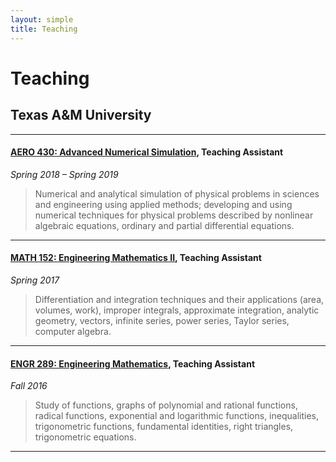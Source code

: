 ```yaml
---
layout: simple
title: Teaching
---
```


# Teaching

## Texas A&M University
<!--<a href="">My work is funded by the community.</a> -->
___
#### [AERO 430: Advanced Numerical Simulation](https://catalog.tamu.edu/undergraduate/course-descriptions/aero/), Teaching Assistant
_Spring 2018 – Spring 2019_

>Numerical and analytical simulation of physical problems in sciences and engineering using applied methods; developing and using numerical techniques for physical problems described by nonlinear algebraic equations, ordinary and partial differential equations.

___

#### [MATH 152: Engineering Mathematics II](https://catalog.tamu.edu/undergraduate/course-descriptions/math/), Teaching Assistant
_Spring 2017_

>Differentiation and integration techniques and their applications (area, volumes, work), improper integrals, approximate integration, analytic geometry, vectors, infinite series, power series, Taylor series, computer algebra.

___

#### [ENGR 289: Engineering Mathematics](https://catalog.tamu.edu/undergraduate/course-descriptions/engr/), Teaching Assistant
_Fall 2016_

>Study of functions, graphs of polynomial and rational functions, radical functions, exponential and logarithmic functions, inequalities, trigonometric functions, fundamental identities, right triangles, trigonometric equations.

___